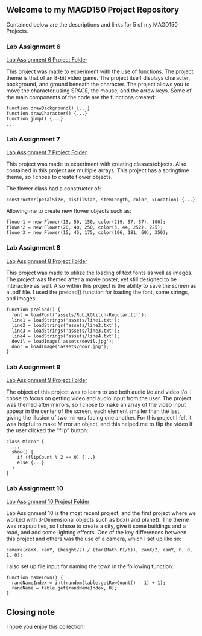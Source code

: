 ## Welcome to my MAGD150 Project Repository

Contained below are the descriptions and links for 5 of my MAGD150 Projects.

### Lab Assignment 6

[Lab Assignment 6 Project Folder](https://github.com/UnstableDiamond/MAGD150-Projects/tree/gh-pages/s22magd150lab06_Cobb)

This project was made to experiment with the use of functions. The project theme is that of an 8-bit video game. The project itself displays character, background, and ground beneath the character. The project allows you to move the character using SPACE, the mouse, and the arrow keys. Some of the main components of the code are the functions created:
```
function drawBackground() {...}
function drawCharacter() {...}
function jump() {...}
...
```

### Lab Assignment 7

[Lab Assignment 7 Project Folder](https://github.com/UnstableDiamond/MAGD150-Projects/tree/gh-pages/s22magd150lab07_Cobb)

This project was made to experiment with creating classes/objects. Also contained in this project are multiple arrays. This project has a springtime theme, so I chose to create flower objects. 

The flower class had a constructor of:
```
constructor(petalSize, pistilSize, stemLength, color, xLocation) {...}
```
Allowing me to create new flower objects such as:
```
flower1 = new Flower(15, 50, 150, color(219, 57, 57), 100);
flower2 = new Flower(20, 40, 250, color(3, 44, 252), 225);
flower3 = new Flower(15, 45, 175, color(106, 181, 60), 350);
```

### Lab Assignment 8

[Lab Assignment 8 Project Folder](https://github.com/UnstableDiamond/MAGD150-Projects/tree/gh-pages/s22magd150lab08_Cobb)

This project was made to utilize the loading of text fonts as well as images. The project was themed after a movie poster, yet still designed to be interactive as well. Also within this project is the ability to save the screen as a .pdf file. 
I used the preload() function for loading the font, some strings, and images:
```
function preload() {
  font = loadFont('assets/RubikGlitch-Regular.ttf');
  line1 = loadStrings('assets/line1.txt');
  line2 = loadStrings('assets/line2.txt');
  line3 = loadStrings('assets/line3.txt');
  line4 = loadStrings('assets/line4.txt');
  devil = loadImage('assets/devil.jpg');
  door = loadImage('assets/door.jpg');
}
```

### Lab Assignment 9

[Lab Assignment 9 Project Folder](https://github.com/UnstableDiamond/MAGD150-Projects/tree/gh-pages/s22magd150lab09_Cobb)

The object of this project was to learn to use both audio i/o and video i/o. I chose to focus on getting video and audio input from the user. The project was themed after mirrors, so I chose to make an array of the video input appear in the center of the screen, each element smaller than the last, giving the illusion of two mirrors facing one another.
For this project I felt it was helpful to make Mirror an object, and this helped me to flip the video if the user clicked the "flip" button:
```
class Mirror {
  ...
  show() {
    if (flipCount % 2 == 0) {...}
    else {...}
  }
}
```

### Lab Assignment 10

[Lab Assignment 10 Project Folder](https://github.com/UnstableDiamond/MAGD150-Projects/tree/gh-pages/s22magd150lab10_Cobb)

Lab Assignment 10 is the most recent project, and the first project where we worked with 3-Dimensional objects such as box() and plane(). The theme was maps/cities, so I chose to create a city, give it some buildings and a road, and add some lighting effects.
One of the key differences between this project and others was the use of a camera, which I set up like so:
```
camera(camX, camY, (height/2) / (tan(Math.PI/6)), camX/2, camY, 0, 0, 1, 0);
```
I also set up file input for naming the town in the following function:
```
function nameTown() {
  randNameIndex = int(random(table.getRowCount() - 1) + 1);
  randName = table.get(randNameIndex, 0);
}
```

## Closing note

I hope you enjoy this collection!
